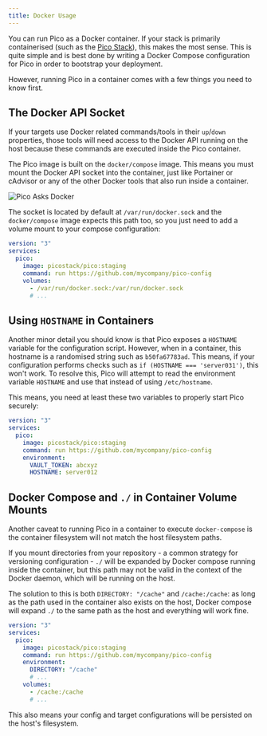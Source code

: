 ```yaml
---
title: Docker Usage
---
```


You can run Pico as a Docker container. If your stack is primarily containerised
(such as the [Pico Stack](/docs/intro/software)), this makes the most sense.
This is quite simple and is best done by writing a Docker Compose configuration
for Pico in order to bootstrap your deployment.

However, running Pico in a container comes with a few things you need to know
first.

## The Docker API Socket

If your targets use Docker related commands/tools in their `up`/`down`
properties, those tools will need access to the Docker API running on the host
because these commands are executed inside the Pico container.

The Pico image is built on the `docker/compose` image. This means you must mount
the Docker API socket into the container, just like Portainer or cAdvisor or any
of the other Docker tools that also run inside a container.

![Pico Asks Docker](/img/pico-asks-docker.png)

The socket is located by default at `/var/run/docker.sock` and the
`docker/compose` image expects this path too, so you just need to add a volume
mount to your compose configuration:

```yaml {7}
version: "3"
services:
  pico:
    image: picostack/pico:staging
    command: run https://github.com/mycompany/pico-config
    volumes:
      - /var/run/docker.sock:/var/run/docker.sock
      # ...
```

## Using `HOSTNAME` in Containers

Another minor detail you should know is that Pico exposes a `HOSTNAME` variable
for the configuration script. However, when in a container, this hostname is a
randomised string such as `b50fa67783ad`. This means, if your configuration
performs checks such as `if (HOSTNAME === 'server031')`, this won't work. To
resolve this, Pico will attempt to read the environment variable `HOSTNAME` and
use that instead of using `/etc/hostname`.

This means, you need at least these two variables to properly start Pico
securely:

```yaml {7,8}
version: "3"
services:
  pico:
    image: picostack/pico:staging
    command: run https://github.com/mycompany/pico-config
    environment:
      VAULT_TOKEN: abcxyz
      HOSTNAME: server012
```

## Docker Compose and `./` in Container Volume Mounts

Another caveat to running Pico in a container to execute `docker-compose` is the
container filesystem will not match the host filesystem paths.

If you mount directories from your repository - a common strategy for versioning
configuration - `./` will be expanded by Docker compose running inside the
container, but this path may not be valid in the context of the Docker daemon,
which will be running on the host.

The solution to this is both `DIRECTORY: "/cache"` and `/cache:/cache`: as long
as the path used in the container also exists on the host, Docker compose will
expand `./` to the same path as the host and everything will work fine.

```yaml {7,10}
version: "3"
services:
  pico:
    image: picostack/pico:staging
    command: run https://github.com/mycompany/pico-config
    environment:
      DIRECTORY: "/cache"
      # ...
    volumes:
      - /cache:/cache
      # ...
```

This also means your config and target configurations will be persisted on the
host's filesystem.
